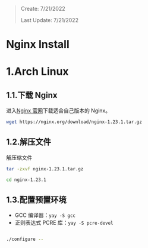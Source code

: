 > Create: 7/21/2022
>
> Last Update: 7/21/2022

# **Nginx Install**

# 1.Arch Linux

## 1.1.下载 Nginx

进入[Nginx 官网](https://nginx.org/en/download.html)下载适合自己版本的 Nginx。

```bash
wget https://nginx.org/download/nginx-1.23.1.tar.gz
```

## 1.2.解压文件

解压缩文件

```bash
tar -zxvf nginx-1.23.1.tar.gz

cd nginx-1.23.1
```


## 1.3.配置预置环境

- GCC 编译器：`yay -S gcc`
- 正则表达式 PCRE 库：`yay -S pcre-devel`

```bash

./configure --
```
